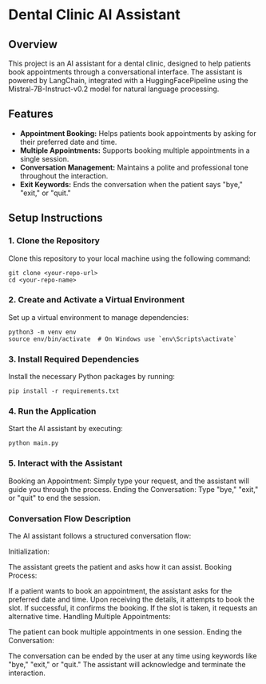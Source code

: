 # Dental Clinic AI Assistant

## Overview
This project is an AI assistant for a dental clinic, designed to help patients book appointments through a conversational interface. The assistant is powered by LangChain, integrated with a HuggingFacePipeline using the Mistral-7B-Instruct-v0.2 model for natural language processing.

## Features
- **Appointment Booking:** Helps patients book appointments by asking for their preferred date and time.
- **Multiple Appointments:** Supports booking multiple appointments in a single session.
- **Conversation Management:** Maintains a polite and professional tone throughout the interaction.
- **Exit Keywords:** Ends the conversation when the patient says "bye," "exit," or "quit."

## Setup Instructions

### 1. Clone the Repository
Clone this repository to your local machine using the following command:

```
git clone <your-repo-url>
cd <your-repo-name>
```

### 2. Create and Activate a Virtual Environment
Set up a virtual environment to manage dependencies:

```
python3 -m venv env
source env/bin/activate  # On Windows use `env\Scripts\activate`
```

### 3. Install Required Dependencies
Install the necessary Python packages by running:

```
pip install -r requirements.txt
```

### 4. Run the Application
Start the AI assistant by executing:

```
python main.py
```

### 5. Interact with the Assistant
Booking an Appointment: Simply type your request, and the assistant will guide you through the process.
Ending the Conversation: Type "bye," "exit," or "quit" to end the session.

### Conversation Flow Description
The AI assistant follows a structured conversation flow:

Initialization:

The assistant greets the patient and asks how it can assist.
Booking Process:

If a patient wants to book an appointment, the assistant asks for the preferred date and time.
Upon receiving the details, it attempts to book the slot.
If successful, it confirms the booking. If the slot is taken, it requests an alternative time.
Handling Multiple Appointments:

The patient can book multiple appointments in one session.
Ending the Conversation:

The conversation can be ended by the user at any time using keywords like "bye," "exit," or "quit."
The assistant will acknowledge and terminate the interaction.
